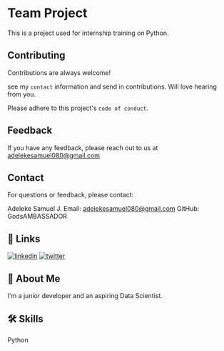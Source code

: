 # Team Project

This is a project used for internship training on Python.



## Contributing

Contributions are always welcome!

see my `contact` information and send in contributions. Will love hearing from you.

Please adhere to this project's `code of conduct`.


## Feedback

If you have any feedback, please reach out to us at adelekesamuel080@gmail.com


## Contact

For questions or feedback, please contact:

Adeleke Samuel J.
Email: adelekesamuel080@gmail.com
GitHub: GodsAMBASSADOR

## 🔗 Links

[![linkedin](https://img.shields.io/badge/linkedin-0A66C2?style=for-the-badge&logo=linkedin&logoColor=white)](https://www.linkedin.com/in/adeleke-samuel-27379621b/)
[![twitter](https://img.shields.io/badge/twitter-1DA1F2?style=for-the-badge&logo=twitter&logoColor=white)](https://x.com/ADELEKE64149551)


## 🚀 About Me
I'm a junior developer and an aspiring Data Scientist.


## 🛠 Skills
Python

